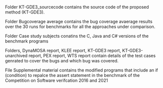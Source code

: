 Folder KT-GDE3_sourcecode contains the source code of the proposed method (KT-GDE3). 

Folder Bugcoverage average contains the bug coverage avaerage results over the 30 runs for benchmarks for all the approaches under comparison.

Folder Case study subjects conatins the C, Java and C# versions of the benchmark programs

Folders, DynaMOSA report, KLEE report, KT-GDE3 report,  KT-GDE3-unarchived report, PEX report, WTS report contain details of the test cases genrated to cover the bugs and which bug was covered.


File Supplemental material contains the modified programs that include an if (condition) to repalce the assert statement in the benchmark of the Competition on Software verifcation 2016 and 2021
